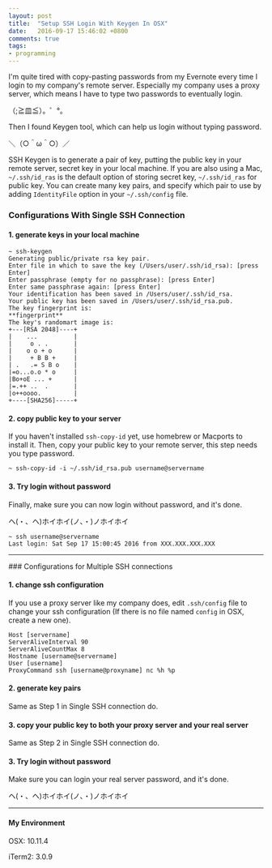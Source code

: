 ```yaml
---
layout: post
title:  "Setup SSH Login With Keygen In OSX"
date:   2016-09-17 15:46:02 +0800
comments: true
tags:
- programming
---
```

I'm quite tired with copy-pasting passwords from my Evernote every time I  login to my company's remote server. Especially my company uses a proxy server, which means I have to type two passwords to eventually login.


（;≧皿≦）。゜°。


Then I found Keygen tool, which can help us login without typing password.


＼（○＾ω＾○）／


SSH Keygen is to generate a pair of key, putting the public key in your remote server, secret key in your local machine.
If you are also using a Mac, `~/.ssh/id_ras` is the default option of storing secret key, `~/.ssh/id_ras` for public key. You can create many key pairs, and specify which pair to use by adding `IdentityFile` option in your `~/.ssh/config` file.


### Configurations With Single SSH Connection

#### 1. generate keys in your local machine

```
~ ssh-keygen
Generating public/private rsa key pair.
Enter file in which to save the key (/Users/user/.ssh/id_rsa): [press Enter]
Enter passphrase (empty for no passphrase): [press Enter]
Enter same passphrase again: [press Enter]
Your identification has been saved in /Users/user/.ssh/id_rsa.
Your public key has been saved in /Users/user/.ssh/id_rsa.pub.
The key fingerprint is:
**fingerprint**
The key's randomart image is:
+---[RSA 2048]----+
|    ...          |
|     o . .       |
|    o o + o      |
|     + B B +     |
| .   .= S B o    |
|=o...o.o * o     |
|Bo+oE ... +      |
|=.++ ..  .       |
|o++oooo.         |
+----[SHA256]-----+
```


#### 2. copy public key to your server

If you haven't installed `ssh-copy-id` yet,  use homebrew or Macports to install it.
Then, copy your public key to your remote server, this step needs you type password.

```
~ ssh-copy-id -i ~/.ssh/id_rsa.pub username@servername
```


#### 3. Try login without password
Finally, make sure you can now login without password, and it's done.


ヘ(・、ヘ)ホイホイ(ノ、・)ノホイホイ

```
~ ssh username@servername
Last login: Sat Sep 17 15:00:45 2016 from XXX.XXX.XXX.XXX
```


<hr>
### Configurations for Multiple SSH connections

#### 1. change ssh configuration

If you use a proxy server like my company does, edit `.ssh/config` file to change your ssh configuration (If there is no file named `config` in OSX, create a new one).

```
Host [servername]
ServerAliveInterval 90
ServerAliveCountMax 8
Hostname [username@servername]
User [username]
ProxyCommand ssh [username@proxyname] nc %h %p
```

#### 2. generate key pairs
Same as Step 1 in Single SSH connection do.

#### 3. copy your public key to both your proxy server and your real server
Same as Step 2 in Single SSH connection do.

#### 3. Try login without password
Make sure you can login your real server password, and it's done.


ヘ(・、ヘ)ホイホイ(ノ、・)ノホイホイ
<hr>


#### My Environment
OSX: 10.11.4


iTerm2: 3.0.9
